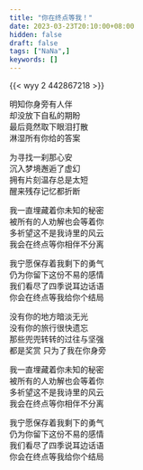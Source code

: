 ```yaml
---
title: "你在终点等我！"
date: 2023-03-23T20:10:00+08:00
hidden: false
draft: false
tags: ["NaNa",]
keywords: []
---
```


{{< wyy 2 442867218 >}}

明知你身旁有人伴  
却没放下自私的期盼  
最后竟然取下眼泪打散  
淋湿所有你给的答案

为寻找一刹那心安  
沉入梦境邂逅了虚幻  
拥有片刻温存总是太短  
醒来残存记忆都折断

我一直埋藏着你未知的秘密  
被所有的人劝解也会等着你  
多祈望这不是我诗里的风云  
我会在终点等你相伴不分离

我宁愿保存着我剩下的勇气  
仍为你留下这份不易的感情  
我们看尽了四季说耳边话语  
你会在终点等我给你个结局

没有你的地方暗淡无光  
没有你的旅行很快遗忘  
那些兜兜转转的过往与坚强  
都是奖赏 只为了我在你身旁

我一直埋藏着你未知的秘密  
被所有的人劝解也会等着你  
多祈望这不是我诗里的风云  
我会在终点等你相伴不分离

我宁愿保存着我剩下的勇气  
仍为你留下这份不易的感情  
我们看尽了四季说耳边话语  
你会在终点等我给你个结局
